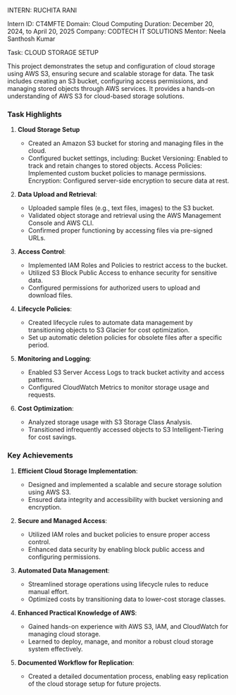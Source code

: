 INTERN: RUCHITA RANI

Intern ID: CT4MFTE
Domain: Cloud Computing
Duration: December 20, 2024, to April 20, 2025
Company: CODTECH IT SOLUTIONS
Mentor: Neela Santhosh Kumar

Task: CLOUD STORAGE SETUP

This project demonstrates the setup and configuration of cloud storage using AWS S3, ensuring secure and scalable storage for data. The task includes creating an S3 bucket, configuring access permissions, and managing stored objects through AWS services. It provides a hands-on understanding of AWS S3 for cloud-based storage solutions.

### **Task Highlights**

1. **Cloud Storage Setup**
   - Created an Amazon S3 bucket for storing and managing files in the cloud.
   - Configured bucket settings, including:
          Bucket Versioning: Enabled to track and retain changes to stored objects.
          Access Policies: Implemented custom bucket policies to manage permissions.
          Encryption: Configured server-side encryption to secure data at rest.

2. **Data Upload and Retrieval**:
   -  Uploaded sample files (e.g., text files, images) to the S3 bucket.
   -  Validated object storage and retrieval using the AWS Management Console and AWS CLI.
   -  Confirmed proper functioning by accessing files via pre-signed URLs.

  
3. **Access Control**:
   - Implemented IAM Roles and Policies to restrict access to the bucket.
   - Utilized S3 Block Public Access to enhance security for sensitive data.
   - Configured permissions for authorized users to upload and download files.
  
4. **Lifecycle Policies**:
   - Created lifecycle rules to automate data management by transitioning objects to S3 Glacier for cost optimization.
   - Set up automatic deletion policies for obsolete files after a specific period.
  
5. **Monitoring and Logging**:
   - Enabled S3 Server Access Logs to track bucket activity and access patterns.
   - Configured CloudWatch Metrics to monitor storage usage and requests.

6. **Cost Optimization**:
    - Analyzed storage usage with S3 Storage Class Analysis.
    - Transitioned infrequently accessed objects to S3 Intelligent-Tiering for cost savings.

### **Key Achievements**

1.  **Efficient Cloud Storage Implementation**:
    - Designed and implemented a scalable and secure storage solution using AWS S3.
    - Ensured data integrity and accessibility with bucket versioning and encryption.

2.  **Secure and Managed Access**:
     - Utilized IAM roles and bucket policies to ensure proper access control.
     - Enhanced data security by enabling block public access and configuring permissions.
  
3.  **Automated Data Management**:
     - Streamlined storage operations using lifecycle rules to reduce manual effort.
     - Optimized costs by transitioning data to lower-cost storage classes.
  
4.  **Enhanced Practical Knowledge of AWS**:
     - Gained hands-on experience with AWS S3, IAM, and CloudWatch for managing cloud storage.
     - Learned to deploy, manage, and monitor a robust cloud storage system effectively.

5.  **Documented Workflow for Replication**:
     - Created a detailed documentation process, enabling easy replication of the cloud storage setup for future projects.



  

